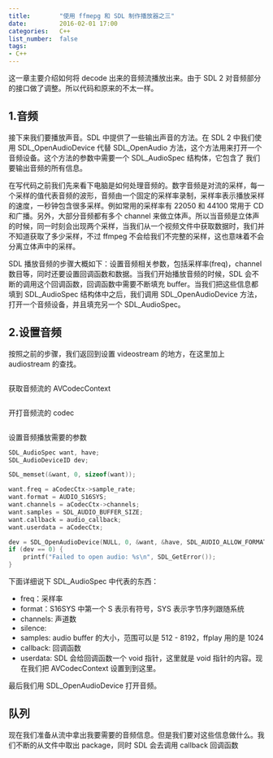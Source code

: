 ```yaml
---
title:        "使用 ffmepg 和 SDL 制作播放器之三"
date:         2016-02-01 17:00
categories:   C++
list_number:  false
tags:
- C++
---
```


这一章主要介绍如何将 decode 出来的音频流播放出来。由于 SDL 2 对音频部分的接口做了调整。所以代码和原来的不太一样。
<!--more-->

## 1.音频
接下来我们要播放声音。SDL 中提供了一些输出声音的方法。在 SDL 2 中我们使用 SDL_OpenAudioDevice 代替 SDL_OpenAudio 方法，这个方法用来打开一个音频设备。这个方法的参数中需要一个 SDL_AudioSpec 结构体，它包含了 我们要输出音频的所有信息。

在写代码之前我们先来看下电脑是如何处理音频的。数字音频是对流的采样，每一个采样的值代表音频的波形，音频由一个固定的采样率录制，采样率表示播放采样的速度，一秒钟包含很多采样。例如常用的采样率有 22050 和 44100 常用于 CD 和广播。另外，大部分音频都有多个 channel 来做立体声。所以当音频是立体声的时候，同一时刻会出现两个采样，当我们从一个视频文件中获取数据时，我们并不知道获取了多少采样，不过 ffmpeg 不会给我们不完整的采样，这也意味着不会分离立体声中的采样。

SDL 播放音频的步骤大概如下：设置音频相关参数，包括采样率(freq)，channel 数目等，同时还要设置回调函数和数据。当我们开始播放音频的时候，SDL 会不断的调用这个回调函数，回调函数中需要不断填充 buffer。当我们把这些信息都填到 SDL_AudioSpec 结构体中之后，我们调用 SDL_OpenAudioDevice 方法，打开一个音频设备，并且填充另一个 SDL_AudioSpec。

## 2.设置音频
按照之前的步骤，我们返回到设置 videostream 的地方，在这里加上 audiostream 的查找。

```c++

```

获取音频流的 AVCodecContext

```c++

```

开打音频流的 codec

```c++

```

设置音频播放需要的参数

```c++
SDL_AudioSpec want, have;
SDL_AudioDeviceID dev;

SDL_memset(&want, 0, sizeof(want));

want.freq = aCodecCtx->sample_rate;
want.format = AUDIO_S16SYS;
want.channels = aCodecCtx->channels;
want.samples = SDL_AUDIO_BUFFER_SIZE;
want.callback = audio_callback;
want.userdata = aCodecCtx;

dev = SDL_OpenAudioDevice(NULL, 0, &want, &have, SDL_AUDIO_ALLOW_FORMAT_CHANGE);
if (dev == 0) {
    printf("Failed to open audio: %s\n", SDL_GetError());
}
```
下面详细说下 SDL_AudioSpec 中代表的东西：
* freq：采样率
* format：S16SYS 中第一个 S 表示有符号，SYS 表示字节序列跟随系统
* channels: 声道数
* silence: 
* samples: audio buffer 的大小，范围可以是 512 - 8192，ffplay 用的是 1024
* callback: 回调函数
* userdata: SDL 会给回调函数一个 void 指针，这里就是 void 指针的内容。现在我们把 AVCodecContext 设置到到这里。

最后我们用 SDL_OpenAudioDevice 打开音频。

## 队列
现在我们准备从流中拿出我要需要的音频信息。但是我们要对这些信息做什么。我们不断的从文件中取出 package，同时 SDL 会去调用 callback 回调函数
